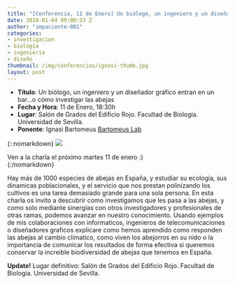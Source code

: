 ```yaml
---
title: "[Conferencia, 11 de Enero] Un biólogo, un ingeniero y un diseñador gráfico entran en un bar...o cómo investigar las abejas"
date: 2018-01-04 09:00:53 Z
author: "impaciente-001"
categories:
- investigacion
- biología
- ingeniería
- diseño
thumbnail: /img/conferencias/ignasi-thumb.jpg
layout: post
---
```


- **Título**: Un biólogo, un ingeniero y un diseñador gráfico entran en un bar...o cómo investigar las abejas
- **Fecha y Hora**: 11 de Enero, 18:30h
- **Lugar**:  Salón de Grados del Edificio Rojo. Facultad de Biología. Universidad de Sevilla.
- **Ponente**: Ignasi Bartomeus [Bartomeus Lab](http://www.bartomeuslab.com)

{::nomarkdown}
<img src="{{ site.baseurl }}/img/conferencias/ignasi-cartel.jpg">
<div class="piefoto"> Ven a la charla el próximo martes 11 de enero :) </div>
{:/nomarkdown}

Hay más de 1000 especies de abejas en España, y estudiar su ecologia, sus dinamicas poblacionales, y el servicio que nos prestan polinizando los cultivos es una tarea demasiado grande para una sola persona. En esta charla os invito a descubrir como investigamos que les pasa a las abejas, y como solo mediante sinergias con otros investigadores y profesionales de otras ramas, podemos avanzar en nuestro conocimiento. Usando ejemplos de mis colaboraciones con informaticos, ingenieros de telecomunicaciones o diseñadores graficos explicare como hemos aprendido como responden las abejas al cambio climatico, como viven los abejorros en su nido o la importancia de comunicar los resultados de forma efectiva si queremos conservar la increible biodiversidad de abejas que tenemos en España.

**Update!** Lugar definitivo: Salón de Grados del Edificio Rojo. Facultad de Biología. Universidad de Sevilla.
